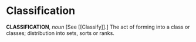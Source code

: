 # Classification

**CLASSIFICATION**, _noun_ \[See [[Classify]].\] The act of forming into a class or classes; distribution into sets, sorts or ranks.